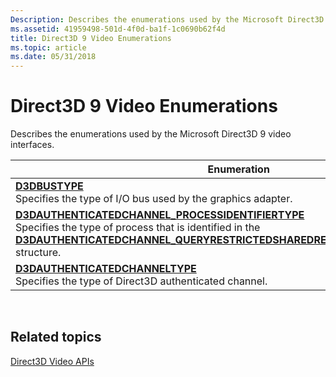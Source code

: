 ```yaml
---
Description: Describes the enumerations used by the Microsoft Direct3D 9 video interfaces.
ms.assetid: 41959498-501d-4f0d-ba1f-1c0690b62f4d
title: Direct3D 9 Video Enumerations
ms.topic: article
ms.date: 05/31/2018
---
```


# Direct3D 9 Video Enumerations

Describes the enumerations used by the Microsoft Direct3D 9 video interfaces.



| Enumeration                                                                                                                                                                                                                                                                                                                                           |
|-------------------------------------------------------------------------------------------------------------------------------------------------------------------------------------------------------------------------------------------------------------------------------------------------------------------------------------------------------|
| [**D3DBUSTYPE**](d3dbustype.md)<br/> Specifies the type of I/O bus used by the graphics adapter.<br/>                                                                                                                                                                                                                                    |
| [**D3DAUTHENTICATEDCHANNEL\_PROCESSIDENTIFIERTYPE**](d3dauthenticatedchannel-processidentifiertype.md)<br/> Specifies the type of process that is identified in the [**D3DAUTHENTICATEDCHANNEL\_QUERYRESTRICTEDSHAREDRESOURCEPROCESS\_OUTPUT**](d3dauthenticatedchannel-queryrestrictedsharedresourceprocess-output.md) structure.<br/> |
| [**D3DAUTHENTICATEDCHANNELTYPE**](d3dauthenticatedchanneltype.md)<br/> Specifies the type of Direct3D authenticated channel.<br/>                                                                                                                                                                                                        |



 

## Related topics

<dl> <dt>

[Direct3D Video APIs](direct3d-video-apis.md)
</dt> </dl>

 

 




